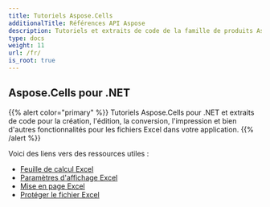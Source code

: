 ```yaml
---
title: Tutoriels Aspose.Cells
additionalTitle: Références API Aspose
description: Tutoriels et extraits de code de la famille de produits Aspose.Cells. Il comprend des didacticiels de base et avancés sur l'utilisation d'Aspose.Cells.
type: docs
weight: 11
url: /fr/
is_root: true
---
```


## Aspose.Cells pour .NET
{{% alert color="primary" %}}
Tutoriels Aspose.Cells pour .NET et extraits de code pour la création, l'édition, la conversion, l'impression et bien d'autres fonctionnalités pour les fichiers Excel dans votre application. 
{{% /alert %}}

Voici des liens vers des ressources utiles :
 
- [Feuille de calcul Excel](./net/excel-worksheet-csharp-tutorials/)
- [Paramètres d'affichage Excel](./net/excel-display-settings-csharp-tutorials)
- [Mise en page Excel](./net/excel-page-setup)
- [Protéger le fichier Excel](./net/protect-excel-file/)